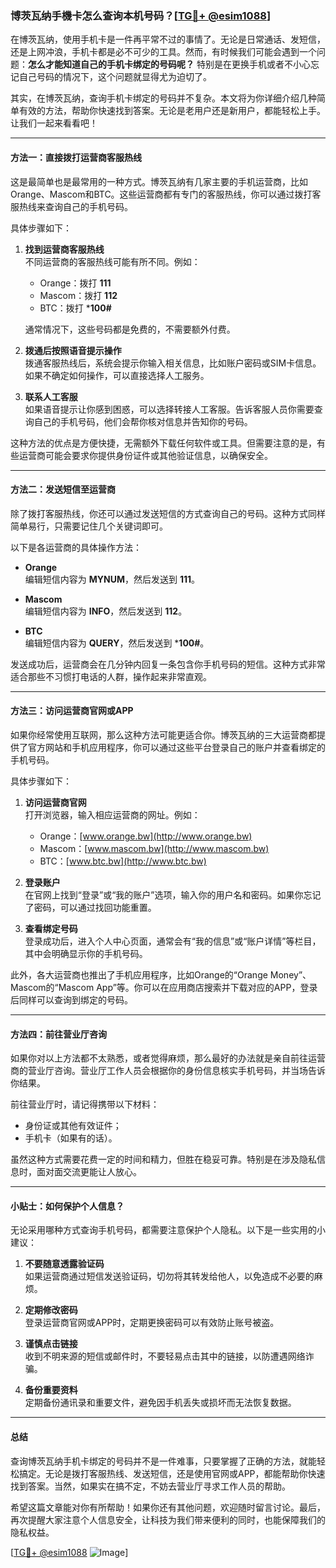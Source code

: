 ### 博茨瓦纳手機卡怎么查询本机号码？[[TG💪+ @esim1088](https://t.me/s/esim1088)]

在博茨瓦纳，使用手机卡是一件再平常不过的事情了。无论是日常通话、发短信，还是上网冲浪，手机卡都是必不可少的工具。然而，有时候我们可能会遇到一个问题：**怎么才能知道自己的手机卡绑定的号码呢？** 特别是在更换手机或者不小心忘记自己号码的情况下，这个问题就显得尤为迫切了。

其实，在博茨瓦纳，查询手机卡绑定的号码并不复杂。本文将为你详细介绍几种简单有效的方法，帮助你快速找到答案。无论是老用户还是新用户，都能轻松上手。让我们一起来看看吧！

---

#### 方法一：直接拨打运营商客服热线

这是最简单也是最常用的一种方式。博茨瓦纳有几家主要的手机运营商，比如Orange、Mascom和BTC。这些运营商都有专门的客服热线，你可以通过拨打客服热线来查询自己的手机号码。

具体步骤如下：

1. **找到运营商客服热线**  
   不同运营商的客服热线可能有所不同。例如：
   - Orange：拨打 **111**
   - Mascom：拨打 **112**
   - BTC：拨打 ***100#**

   通常情况下，这些号码都是免费的，不需要额外付费。

2. **拨通后按照语音提示操作**  
   拨通客服热线后，系统会提示你输入相关信息，比如账户密码或SIM卡信息。如果不确定如何操作，可以直接选择人工服务。

3. **联系人工客服**  
   如果语音提示让你感到困惑，可以选择转接人工客服。告诉客服人员你需要查询自己的手机号码，他们会帮你核对信息并告知你的号码。

这种方法的优点是方便快捷，无需额外下载任何软件或工具。但需要注意的是，有些运营商可能会要求你提供身份证件或其他验证信息，以确保安全。

---

#### 方法二：发送短信至运营商

除了拨打客服热线，你还可以通过发送短信的方式查询自己的号码。这种方式同样简单易行，只需要记住几个关键词即可。

以下是各运营商的具体操作方法：

- **Orange**  
  编辑短信内容为 **MYNUM**，然后发送到 **111**。
  
- **Mascom**  
  编辑短信内容为 **INFO**，然后发送到 **112**。
  
- **BTC**  
  编辑短信内容为 **QUERY**，然后发送到 ***100#**。

发送成功后，运营商会在几分钟内回复一条包含你手机号码的短信。这种方式非常适合那些不习惯打电话的人群，操作起来非常直观。

---

#### 方法三：访问运营商官网或APP

如果你经常使用互联网，那么这种方法可能更适合你。博茨瓦纳的三大运营商都提供了官方网站和手机应用程序，你可以通过这些平台登录自己的账户并查看绑定的手机号码。

具体步骤如下：

1. **访问运营商官网**  
   打开浏览器，输入相应运营商的网址。例如：
   - Orange：[www.orange.bw](http://www.orange.bw)
   - Mascom：[www.mascom.bw](http://www.mascom.bw)
   - BTC：[www.btc.bw](http://www.btc.bw)

2. **登录账户**  
   在官网上找到“登录”或“我的账户”选项，输入你的用户名和密码。如果你忘记了密码，可以通过找回功能重置。

3. **查看绑定号码**  
   登录成功后，进入个人中心页面，通常会有“我的信息”或“账户详情”等栏目，其中会明确显示你的手机号码。

此外，各大运营商也推出了手机应用程序，比如Orange的“Orange Money”、Mascom的“Mascom App”等。你可以在应用商店搜索并下载对应的APP，登录后同样可以查询到绑定的号码。

---

#### 方法四：前往营业厅咨询

如果你对以上方法都不太熟悉，或者觉得麻烦，那么最好的办法就是亲自前往运营商的营业厅咨询。营业厅工作人员会根据你的身份信息核实手机号码，并当场告诉你结果。

前往营业厅时，请记得携带以下材料：
- 身份证或其他有效证件；
- 手机卡（如果有的话）。

虽然这种方式需要花费一定的时间和精力，但胜在稳妥可靠。特别是在涉及隐私信息时，面对面交流更能让人放心。

---

#### 小贴士：如何保护个人信息？

无论采用哪种方式查询手机号码，都需要注意保护个人隐私。以下是一些实用的小建议：

1. **不要随意透露验证码**  
   如果运营商通过短信发送验证码，切勿将其转发给他人，以免造成不必要的麻烦。

2. **定期修改密码**  
   登录运营商官网或APP时，定期更换密码可以有效防止账号被盗。

3. **谨慎点击链接**  
   收到不明来源的短信或邮件时，不要轻易点击其中的链接，以防遭遇网络诈骗。

4. **备份重要资料**  
   定期备份通讯录和重要文件，避免因手机丢失或损坏而无法恢复数据。

---

#### 总结

查询博茨瓦纳手机卡绑定的号码并不是一件难事，只要掌握了正确的方法，就能轻松搞定。无论是拨打客服热线、发送短信，还是使用官网或APP，都能帮助你快速找到答案。当然，如果实在搞不定，不妨去营业厅寻求工作人员的帮助。

希望这篇文章能对你有所帮助！如果你还有其他问题，欢迎随时留言讨论。最后，再次提醒大家注意个人信息安全，让科技为我们带来便利的同时，也能保障我们的隐私权益。

[[TG💪+ @esim1088](https://t.me/s/esim1088) ![Image](https://i.postimg.cc/4NQfJmqS/Snipaste-2025-05-13-00-14-12.png)]